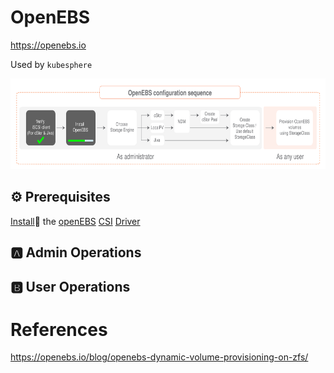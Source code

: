 # OpenEBS

https://openebs.io

Used by `kubesphere`

<img src="../images/1-config-sequence.svg" width="657" height="145"> </img>

## :gear: Prerequisites

[Install](install.md):pinching_hand: the [openEBS](https://openebs.io) [CSI](https://kubernetes-csi.github.io/docs/) [Driver](https://kubernetes-csi.github.io/docs/drivers.html)

## :a: Admin Operations


## :b: User Operations


# References

https://openebs.io/blog/openebs-dynamic-volume-provisioning-on-zfs/
